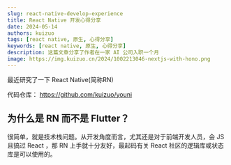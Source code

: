 ```yaml
---
slug: react-native-develop-experience
title: React Native 开发心得分享
date: 2024-05-14
authors: kuizuo
tags: [react native, 原生, 心得分享]
keywords: [react native, 原生, 心得分享]
description: 这篇文章分享了作者在一家 AI 公司入职一个月
image: https://img.kuizuo.cn/2024/1002213046-nextjs-with-hono.png
---
```


最近研究了一下 React Native(简称RN)

<!-- truncate -->

代码仓库： https://github.com/kuizuo/youni

## 为什么是 RN 而不是 Flutter？

很简单，就是技术栈问题。从开发角度而言，尤其还是对于前端开发人员，会 JS 且搞过 React ，那 RN 上手就十分友好，最起码有关 React 社区的逻辑库或状态库是可以使用的。

